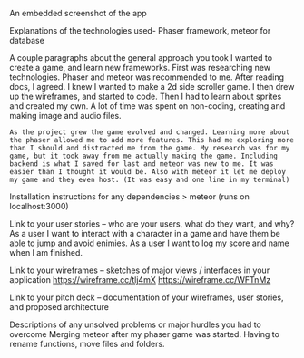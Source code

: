 An embedded screenshot of the app


Explanations of the technologies used-
	Phaser framework, meteor for database

A couple paragraphs about the general approach you took
	I wanted to create a game, and learn new frameworks. First was researching new technologies. Phaser and meteor was recommended to me. After reading docs, I agreed. I knew I wanted to make a 2d side scroller game. I then drew up the wireframes, and started to code. Then I had to learn about sprites and created my own. A lot of time was spent on non-coding, creating and making image and audio files.

	As the project grew the game evolved and changed. Learning more about the phaser allowed me to add more features. This had me exploring more than I should and distracted me from the game. My research was for my game, but it took away from me actually making the game. Including backend is what I saved for last and meteor was new to me. It was easier than I thought it would be. Also with meteor it let me deploy my game and they even host. (It was easy and one line in my terminal)

Installation instructions for any dependencies
	> meteor (runs on localhost:3000)

Link to your user stories – who are your users, what do they want, and why?
	As a user I want to interact with a character in a game and have them be able to jump and avoid enimies.
	As a user I want to log my score and name when I am finished.

Link to your wireframes – sketches of major views / interfaces in your application
	https://wireframe.cc/tlj4mX
	https://wireframe.cc/WFTnMz


Link to your pitch deck – documentation of your wireframes, user stories, and proposed architecture






Descriptions of any unsolved problems or major hurdles you had to overcome
	Merging meteor after my phaser game was started. Having to rename functions, move files and folders. 